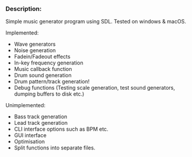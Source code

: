 ### Description:

Simple music generator program using SDL.  Tested on windows & macOS.

Implemented:
- Wave generators
- Noise generation
- Fadein/Fadeout effects
- In-key frequency generation
- Music callback function
- Drum sound generation
- Drum pattern/track generation!
- Debug functions (Testing scale generation, test sound generators, dumping buffers to disk etc.)

Unimplemented:

- Bass track generation
- Lead track generation
- CLI interface options such as BPM etc.
- GUI interface
- Optimisation
- Split functions into separate files.